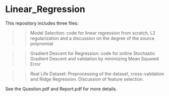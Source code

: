 # Linear_Regression
This repository includes three files:

>> Model Selection: code for linear regression from scratch, L2 regularization and a discussion on the degree of the source polynomial

>> Gradient Descent for Regression: code for online Stochastic Gradient Descent and validation by minimizing Mean Squared Error

>> Real Life Dataset: Preprocessing of the dataset, cross-validation and Ridge Regression. Discussion of feature selection.

See the Question.pdf and Report.pdf for more details.
